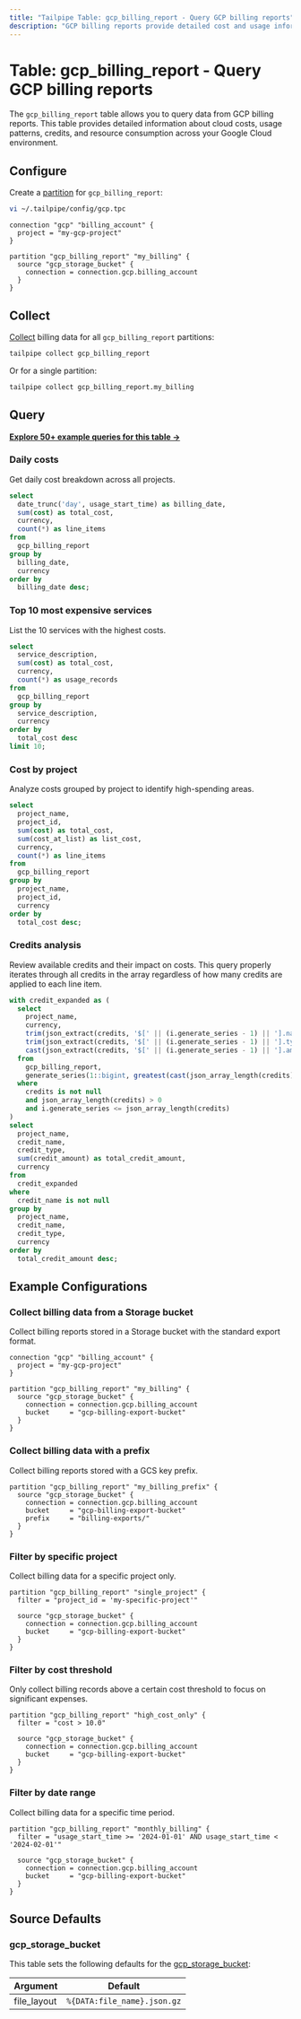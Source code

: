 ```yaml
---
title: "Tailpipe Table: gcp_billing_report - Query GCP billing reports"
description: "GCP billing reports provide detailed cost and usage information for Google Cloud Platform resources, including costs, credits, usage metrics, and resource details."
---
```


# Table: gcp_billing_report - Query GCP billing reports

The `gcp_billing_report` table allows you to query data from GCP billing reports. This table provides detailed information about cloud costs, usage patterns, credits, and resource consumption across your Google Cloud environment.

## Configure

Create a [partition](https://tailpipe.io/docs/manage/partition) for `gcp_billing_report`:

```sh
vi ~/.tailpipe/config/gcp.tpc
```

```hcl
connection "gcp" "billing_account" {
  project = "my-gcp-project"
}

partition "gcp_billing_report" "my_billing" {
  source "gcp_storage_bucket" {
    connection = connection.gcp.billing_account
  }
}
```

## Collect

[Collect](https://tailpipe.io/docs/manage/collection) billing data for all `gcp_billing_report` partitions:

```sh
tailpipe collect gcp_billing_report
```

Or for a single partition:

```sh
tailpipe collect gcp_billing_report.my_billing
```

## Query

**[Explore 50+ example queries for this table →](https://hub.tailpipe.io/plugins/turbot/gcp/queries/gcp_billing_report)**

### Daily costs

Get daily cost breakdown across all projects.

```sql
select
  date_trunc('day', usage_start_time) as billing_date,
  sum(cost) as total_cost,
  currency,
  count(*) as line_items
from
  gcp_billing_report
group by
  billing_date,
  currency
order by
  billing_date desc;
```

### Top 10 most expensive services

List the 10 services with the highest costs.

```sql
select
  service_description,
  sum(cost) as total_cost,
  currency,
  count(*) as usage_records
from
  gcp_billing_report
group by
  service_description,
  currency
order by
  total_cost desc
limit 10;
```

### Cost by project

Analyze costs grouped by project to identify high-spending areas.

```sql
select
  project_name,
  project_id,
  sum(cost) as total_cost,
  sum(cost_at_list) as list_cost,
  currency,
  count(*) as line_items
from
  gcp_billing_report
group by
  project_name,
  project_id,
  currency
order by
  total_cost desc;
```

### Credits analysis

Review available credits and their impact on costs. This query properly iterates through all credits in the array regardless of how many credits are applied to each line item.

```sql
with credit_expanded as (
  select
    project_name,
    currency,
    trim(json_extract(credits, '$[' || (i.generate_series - 1) || '].name'), '"') as credit_name,
    trim(json_extract(credits, '$[' || (i.generate_series - 1) || '].type'), '"') as credit_type,
    cast(json_extract(credits, '$[' || (i.generate_series - 1) || '].amount') as float) as credit_amount
  from
    gcp_billing_report,
    generate_series(1::bigint, greatest(cast(json_array_length(credits) as bigint), 1::bigint)) as i
  where
    credits is not null
    and json_array_length(credits) > 0
    and i.generate_series <= json_array_length(credits)
)
select
  project_name,
  credit_name,
  credit_type,
  sum(credit_amount) as total_credit_amount,
  currency
from
  credit_expanded
where
  credit_name is not null
group by
  project_name,
  credit_name,
  credit_type,
  currency
order by
  total_credit_amount desc;
```

## Example Configurations

### Collect billing data from a Storage bucket

Collect billing reports stored in a Storage bucket with the standard export format.

```hcl
connection "gcp" "billing_account" {
  project = "my-gcp-project"
}

partition "gcp_billing_report" "my_billing" {
  source "gcp_storage_bucket" {
    connection = connection.gcp.billing_account
    bucket     = "gcp-billing-export-bucket"
  }
}
```

### Collect billing data with a prefix

Collect billing reports stored with a GCS key prefix.

```hcl
partition "gcp_billing_report" "my_billing_prefix" {
  source "gcp_storage_bucket" {
    connection = connection.gcp.billing_account
    bucket     = "gcp-billing-export-bucket"
    prefix     = "billing-exports/"
  }
}
```

### Filter by specific project

Collect billing data for a specific project only.

```hcl
partition "gcp_billing_report" "single_project" {
  filter = "project_id = 'my-specific-project'"

  source "gcp_storage_bucket" {
    connection = connection.gcp.billing_account
    bucket     = "gcp-billing-export-bucket"
  }
}
```

### Filter by cost threshold

Only collect billing records above a certain cost threshold to focus on significant expenses.

```hcl
partition "gcp_billing_report" "high_cost_only" {
  filter = "cost > 10.0"

  source "gcp_storage_bucket" {
    connection = connection.gcp.billing_account
    bucket     = "gcp-billing-export-bucket"
  }
}
```

### Filter by date range

Collect billing data for a specific time period.

```hcl
partition "gcp_billing_report" "monthly_billing" {
  filter = "usage_start_time >= '2024-01-01' AND usage_start_time < '2024-02-01'"

  source "gcp_storage_bucket" {
    connection = connection.gcp.billing_account
    bucket     = "gcp-billing-export-bucket"
  }
}
```

## Source Defaults

### gcp_storage_bucket

This table sets the following defaults for the [gcp_storage_bucket](https://hub.tailpipe.io/plugins/turbot/gcp/sources/gcp_storage_bucket#arguments):

| Argument    | Default                     |
| ----------- | --------------------------- |
| file_layout | `%{DATA:file_name}.json.gz` |
